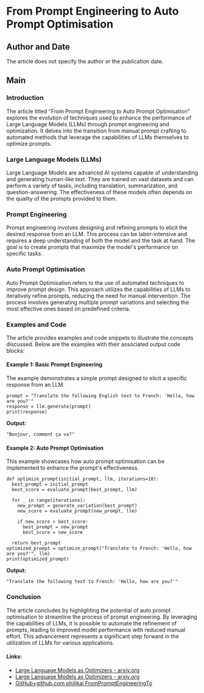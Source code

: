 # From Prompt Engineering to Auto Prompt Optimisation
## Author and Date
The article does not specify the author or the publication date.
## Main
### Introduction
The article titled "From Prompt Engineering to Auto Prompt Optimisation" explores the evolution of techniques used to enhance the performance of Large Language Models (LLMs) through prompt engineering and optimization. It delves into the transition from manual prompt crafting to automated methods that leverage the capabilities of LLMs themselves to optimize prompts.
### Large Language Models (LLMs)
Large Language Models are advanced AI systems capable of understanding and generating human-like text. They are trained on vast datasets and can perform a variety of tasks, including translation, summarization, and question-answering. The effectiveness of these models often depends on the quality of the prompts provided to them.
### Prompt Engineering
Prompt engineering involves designing and refining prompts to elicit the desired response from an LLM. This process can be labor-intensive and requires a deep understanding of both the model and the task at hand. The goal is to create prompts that maximize the model's performance on specific tasks.
### Auto Prompt Optimisation
Auto Prompt Optimisation refers to the use of automated techniques to improve prompt design. This approach utilizes the capabilities of LLMs to iteratively refine prompts, reducing the need for manual intervention. The process involves generating multiple prompt variations and selecting the most effective ones based on predefined criteria.
### Examples and Code
The article provides examples and code snippets to illustrate the concepts discussed. Below are the examples with their associated output code blocks:
#### Example 1: Basic Prompt Engineering
The example demonstrates a simple prompt designed to elicit a specific response from an LLM.
```code
prompt = "Translate the following English text to French: 'Hello, how are you?'"
response = llm.generate(prompt)
print(response)
```
**Output:**
```
"Bonjour, comment ça va?"
```
#### Example 2: Auto Prompt Optimisation
This example showcases how auto prompt optimisation can be implemented to enhance the prompt's effectiveness.
```code
def optimize_prompt(initial_prompt, llm, iterations=10):
  best_prompt = initial_prompt
  best_score = evaluate_prompt(best_prompt, llm)
  
  for _ in range(iterations):
    new_prompt = generate_variation(best_prompt)
    new_score = evaluate_prompt(new_prompt, llm)
    
    if new_score > best_score:
      best_prompt = new_prompt
      best_score = new_score
  
  return best_prompt
optimized_prompt = optimize_prompt("Translate to French: 'Hello, how are you?'", llm)
print(optimized_prompt)
```
**Output:**
```
"Translate the following text to French: 'Hello, how are you?'"
```
### Conclusion
The article concludes by highlighting the potential of auto prompt optimisation to streamline the process of prompt engineering. By leveraging the capabilities of LLMs, it is possible to automate the refinement of prompts, leading to improved model performance with reduced manual effort. This advancement represents a significant step forward in the utilization of LLMs for various applications.
#### Links:
  - [Large Language Models as Optimizers - arxiv.org](https://arxiv.org/abs/2309.03409)
  - [Large Language Models as Optimizers - arxiv.org](https://arxiv.org/pdf/2309.03409.pdf)
  - [GitHub+github.com philikai FromPromptEngineeringTo](https://github.com/philikai/FromPromptEngineeringToAutoPromptOptimisation)